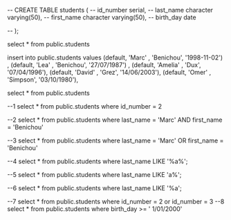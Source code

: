 -- CREATE TABLE students (
-- 	id_number serial,
-- 	last_name character varying(50),
-- 	first_name character varying(50),
-- 	birth_day date
	
-- );

select * from public.students


insert into public.students values 
	(default, 'Marc' , 'Benichou', '1998-11-02') ,
	(default, 'Lea' , 'Benichou', '27/07/1987') ,
	(default, 'Amelia' , 'Dux', '07/04/1996'),
	(default, 'David' , 'Grez', '14/06/2003'),
	(default, 'Omer' , 'Simpson', '03/10/1980'),

select * from public.students

--1
select * from public.students where id_number = 2

--2
select * from public.students where last_name = 'Marc' AND first_name = 'Benichou'

--3
select * from public.students where last_name = 'Marc' OR first_name = 'Benichou'

--4
select * from public.students where last_name LIKE '%a%';

--5
select * from public.students where last_name LIKE 'a%';

--6
select * from public.students where last_name LIKE '%a';

--7
select * from public.students where id_number = 2 or  id_number = 3
--8
select * from public.students where birth_day >= ' 1/01/2000'

